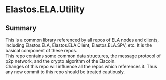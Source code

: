 # Elastos.ELA.Utility

## Summary

This is a common library referenced by all repos of ELA nodes and clients,  
including Elastos.ELA, Elastos.ELA.Client, Elastos.ELA.SPV, etc.  It is the basical component of these repos.  
This repo contains some common data structures, the message protocol of p2p network, and the crypto algorithm of the Elacoin.  
Changes of this repo will influence all the repos which references it. Thus any new commit to this repo should be treated cautiously.
